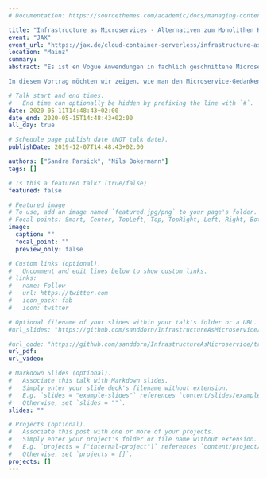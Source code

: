 ```yaml
---
# Documentation: https://sourcethemes.com/academic/docs/managing-content/

title: "Infrastructure as Microservices - Alternativen zum Monolithen Kubernetes"
event: "JAX"
event_url: "https://jax.de/cloud-container-serverless/infrastructure-as-microservices-alternativen-zum-monolithen-kubernetes/"
location: "Mainz"
summary:
abstract: "Es ist en Vogue Anwendungen in fachlich geschnittene Microservices zu unterteilen und in Kubernetes-Clustern zu betreiben. Streng genommen ist ein Kubernetes-Cluster ein monolithisches System, bestehend aus untrennbaren Services. Damit ist gemeint, dass die einzelnen Services nicht unabhängig voneinander betrieben bzw. ausgeschaltet werden können. Dieses Konzept erinnert stark an die 90’er mit dem Konzept großer Application-Server. Konsequent wäre es, das Betriebskonzept der Software-Architektur anzupassen: Unabhängig betreibbare Infrastruktur-Services anbieten. Wie z.B. Service-Registry, Deployment-Verteilung, Load-Balancing…

In diesem Vortrag möchten wir zeigen, wie man den Microservice-Gedanken – kleiner, abgeschlossener, spezialisierter Bausteine – auch in Infrastruktur Services umsetzen kann und dabei Alternativen zu Kubernetes aufzeigen und zu diskutieren. Wir wollen Use-Case-orientiert Lösungsskizzen vorstellen."

# Talk start and end times.
#   End time can optionally be hidden by prefixing the line with `#`.
date: 2020-05-11T14:48:43+02:00
date_end: 2020-05-15T14:48:43+02:00
all_day: true

# Schedule page publish date (NOT talk date).
publishDate: 2019-12-07T14:48:43+02:00

authors: ["Sandra Parsick", "Nils Bokermann"]
tags: []

# Is this a featured talk? (true/false)
featured: false

# Featured image
# To use, add an image named `featured.jpg/png` to your page's folder.
# Focal points: Smart, Center, TopLeft, Top, TopRight, Left, Right, BottomLeft, Bottom, BottomRight.
image:
  caption: ""
  focal_point: ""
  preview_only: false

# Custom links (optional).
#   Uncomment and edit lines below to show custom links.
# links:
# - name: Follow
#   url: https://twitter.com
#   icon_pack: fab
#   icon: twitter

# Optional filename of your slides within your talk's folder or a URL.
#url_slides: "https://github.com/sanddorn/InfrastructureAsMicroservice/blob/xpdays-19/slides/2019.11%20-%20XP%20Days%20Germany%20-%20Infrastructure%20As%20Microservices.pdf"

#url_code: "https://github.com/sanddorn/InfrastructureAsMicroservice/tree/xpdays-19"
url_pdf:
url_video:

# Markdown Slides (optional).
#   Associate this talk with Markdown slides.
#   Simply enter your slide deck's filename without extension.
#   E.g. `slides = "example-slides"` references `content/slides/example-slides.md`.
#   Otherwise, set `slides = ""`.
slides: ""

# Projects (optional).
#   Associate this post with one or more of your projects.
#   Simply enter your project's folder or file name without extension.
#   E.g. `projects = ["internal-project"]` references `content/project/deep-learning/index.md`.
#   Otherwise, set `projects = []`.
projects: []
---
```

